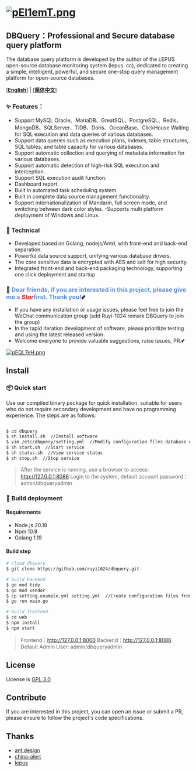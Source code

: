 # [![pEl1emT.png](https://s21.ax1x.com/2025/02/22/pEl1emT.png)](https://imgse.com/i/pEl1emT)

## DBQuery：Professional and Secure database query platform
The database query platform is developed by the author of the LEPUS open-source database monitoring system (lepus. cc), dedicated to creating a simple, intelligent, powerful, and secure one-stop query management platform for open-source databases.

[[**English**](README.md)] | [[**简体中文**](README_zh.md)]

###  ✨ Features：
- Support MySQL Oracle、MariaDB、GreatSQL、PostgreSQL、Redis、MongoDB、SQLServer、TiDB、Doris、OceanBase、ClickHouse Waiting for SQL execution and data queries of various databases.
- Support data queries such as execution plans, indexes, table structures, SQL tables, and table capacity for various databases.
- Support automatic collection and querying of metadata information for various databases.
- Support automatic detection of high-risk SQL execution and interception.
- Support SQL execution audit function.
- Dashboard report.
- Built in automated task scheduling system.
- Built in complete data source management functionality.
- Support internationalization of Mandarin, full screen mode, and switching between dark color styles.
-Supports multi platform deployment of Windows and Linux.

### 🧩 Technical

- Developed based on Golang, nodejs/Antd, with front-end and back-end separation.
- Powerful data source support, unifying various database drivers.
- The core sensitive data is encrypted with AES and salt for high security.
- Integrated front-end and back-end packaging technology, supporting one click deployment and startup

### 💬 <span style="color: #568DF4;">Dear friends, if you are interested in this project, please give me a <i style="color: #EA2626;">Star</i>first. Thank you!</span>💕
- If you have any installation or usage issues, please feel free to join the WeChat communication group (add Ruyi-1024 remark DBQuery to join the group)
- In the rapid iteration development of software, please prioritize testing and using the latest released version.
- Welcome everyone to provide valuable suggestions, raise issues, PR.💕

[![pEQL7eH.png](https://s21.ax1x.com/2025/02/21/pEQL7eH.png)](https://imgse.com/i/pEQL7eH)

## Install
### 📦  Quick start
Use our compiled binary package for quick installation, suitable for users who do not require secondary development and have no programming experience. The steps are as follows:
```bash

$ cd dbquery
$ sh install.sh  //Install software
$ vim /etc/dbquery/setting.yml  //Modify configuration files database connection addresses
$ sh start.sh  //Start service
$ sh status.sh  //View service status
$ sh stop.sh  //Stop service
```
> After the service is running, use a browser to access: http://127.0.0.1:8086 Login to the system, default account password：admin/dbqueryadmin


### 🦄  Build deployment
#### Requirements

- Node.js 20.18
- Npm 10.8
- Golang 1.19

#### Build step

```bash
# clond dbquery
$ git clone https://github.com/ruyi1024/dbquery.git

# build backend
$ go mod tidy
$ go mod vendor
$ cp setting.example.yml setting.yml  //Create configuration files from configuration templates and modify database connection addresses
$ go run main.go

# build frontend
$ cd web
$ npm install
$ npm start
```
>  Frontend：http://127.0.0.1:8000 
>  Backend：http://127.0.0.1:8086
>  Default Admin User: admin/dbqueryadmin

## License
License is [GPL 3.0](https://www.gnu.org/software/shishi/manual/html_node_db/a7966.html) 

## Contribute
If you are interested in this project, you can open an issue or submit a PR, please ensure to follow the project's code specifications.

## Thanks
- [ant.design](https://ant.design/index-cn)
- [china-alert](https://github.com/china-alert/ueh)
- [lepus](https://github.com/ruyi1024/lepus)
